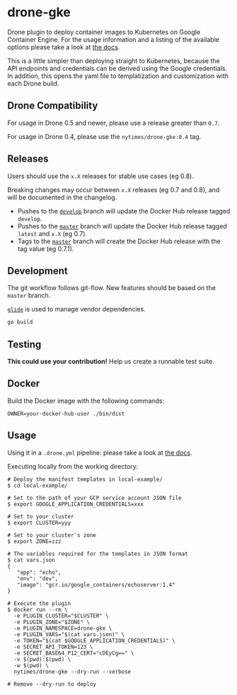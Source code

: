 # drone-gke

Drone plugin to deploy container images to Kubernetes on Google Container Engine.
For the usage information and a listing of the available options please take a look at [the docs](DOCS.md).

This is a little simpler than deploying straight to Kubernetes, because the API endpoints and credentials can be derived using the Google credentials.
In addition, this opens the yaml file to templatization and customization with each Drone build.

## Drone Compatibility

For usage in Drone 0.5 and newer, please use a release greater than `0.7`.

For usage in Drone 0.4, please use the `nytimes/drone-gke:0.4` tag.

## Releases

Users should use the `x.X` releases for stable use cases (eg 0.8).

Breaking changes may occur between `x.X` releases (eg 0.7 and 0.8), and will be documented in the changelog.

- Pushes to the [`develop`](https://github.com/NYTimes/drone-gke/tree/develop) branch will update the Docker Hub release tagged `develop`.
- Pushes to the [`master`](https://github.com/NYTimes/drone-gke/tree/master) branch will update the Docker Hub release tagged `latest` and `x.X` (eg 0.7).
- Tags to the [`master`](https://github.com/NYTimes/drone-gke/tree/master) branch will create the Docker Hub release with the tag value (eg 0.7.1).

## Development

The git workflow follows git-flow. New features should be based on the `master` branch.

[`glide`](https://github.com/Masterminds/glide) is used to manage vendor dependencies.

```bash
go build
```

## Testing

**This could use your contribution!**
Help us create a runnable test suite.

## Docker

Build the Docker image with the following commands:

```
OWNER=your-docker-hub-user ./bin/dist
```

## Usage

Using it in a `.drone.yml` pipeline: please take a look at [the docs](DOCS.md).

Executing locally from the working directory:

```
# Deploy the manifest templates in local-example/
$ cd local-example/

# Set to the path of your GCP service account JSON file
$ export GOOGLE_APPLICATION_CREDENTIALS=xxx

# Set to your cluster
$ export CLUSTER=yyy

# Set to your cluster's zone
$ export ZONE=zzz

# The variables required for the templates in JSON format
$ cat vars.json
{
   "app": "echo",
   "env": "dev",
   "image": "gcr.io/google_containers/echoserver:1.4"
}

# Execute the plugin
$ docker run --rm \
  -e PLUGIN_CLUSTER="$CLUSTER" \
  -e PLUGIN_ZONE="$ZONE" \
  -e PLUGIN_NAMESPACE=drone-gke \
  -e PLUGIN_VARS="$(cat vars.json)" \
  -e TOKEN="$(cat $GOOGLE_APPLICATION_CREDENTIALS)" \
  -e SECRET_API_TOKEN=123 \
  -e SECRET_BASE64_P12_CERT="cDEyCg==" \
  -v $(pwd):$(pwd) \
  -w $(pwd) \
  nytimes/drone-gke --dry-run --verbose

# Remove --dry-run to deploy
```
